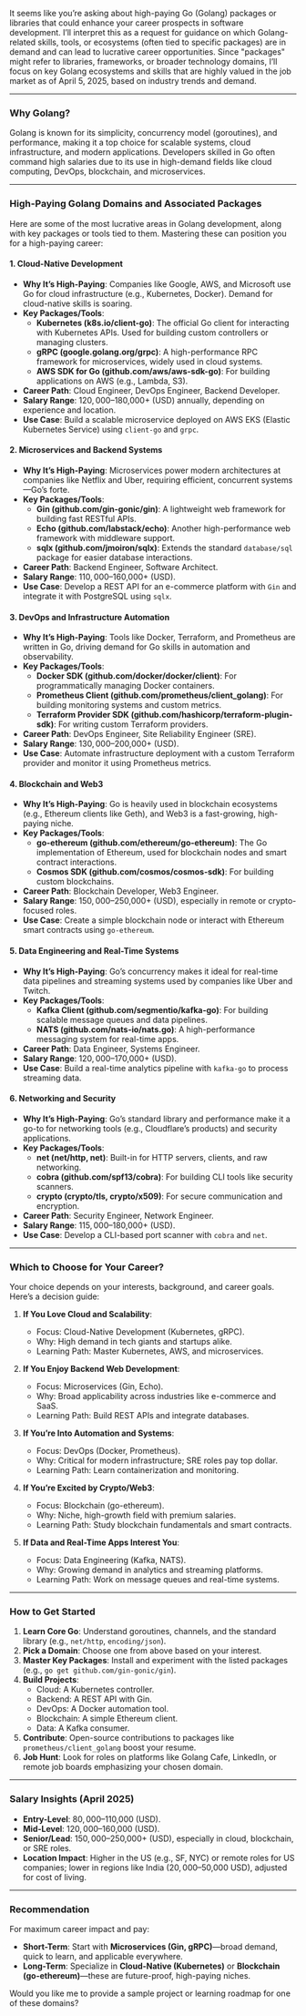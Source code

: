 It seems like you’re asking about high-paying Go (Golang) packages or libraries that could enhance your career prospects in software development. I’ll interpret this as a request for guidance on which Golang-related skills, tools, or ecosystems (often tied to specific packages) are in demand and can lead to lucrative career opportunities. Since "packages" might refer to libraries, frameworks, or broader technology domains, I’ll focus on key Golang ecosystems and skills that are highly valued in the job market as of April 5, 2025, based on industry trends and demand.

---

### **Why Golang?**
Golang is known for its simplicity, concurrency model (goroutines), and performance, making it a top choice for scalable systems, cloud infrastructure, and modern applications. Developers skilled in Go often command high salaries due to its use in high-demand fields like cloud computing, DevOps, blockchain, and microservices.

---

### **High-Paying Golang Domains and Associated Packages**
Here are some of the most lucrative areas in Golang development, along with key packages or tools tied to them. Mastering these can position you for a high-paying career:

#### **1. Cloud-Native Development**
- **Why It’s High-Paying**: Companies like Google, AWS, and Microsoft use Go for cloud infrastructure (e.g., Kubernetes, Docker). Demand for cloud-native skills is soaring.
- **Key Packages/Tools**:
  - **Kubernetes (k8s.io/client-go)**: The official Go client for interacting with Kubernetes APIs. Used for building custom controllers or managing clusters.
  - **gRPC (google.golang.org/grpc)**: A high-performance RPC framework for microservices, widely used in cloud systems.
  - **AWS SDK for Go (github.com/aws/aws-sdk-go)**: For building applications on AWS (e.g., Lambda, S3).
- **Career Path**: Cloud Engineer, DevOps Engineer, Backend Developer.
- **Salary Range**: $120,000–$180,000+ (USD) annually, depending on experience and location.
- **Use Case**: Build a scalable microservice deployed on AWS EKS (Elastic Kubernetes Service) using `client-go` and `grpc`.

#### **2. Microservices and Backend Systems**
- **Why It’s High-Paying**: Microservices power modern architectures at companies like Netflix and Uber, requiring efficient, concurrent systems—Go’s forte.
- **Key Packages/Tools**:
  - **Gin (github.com/gin-gonic/gin)**: A lightweight web framework for building fast RESTful APIs.
  - **Echo (github.com/labstack/echo)**: Another high-performance web framework with middleware support.
  - **sqlx (github.com/jmoiron/sqlx)**: Extends the standard `database/sql` package for easier database interactions.
- **Career Path**: Backend Engineer, Software Architect.
- **Salary Range**: $110,000–$160,000+ (USD).
- **Use Case**: Develop a REST API for an e-commerce platform with `Gin` and integrate it with PostgreSQL using `sqlx`.

#### **3. DevOps and Infrastructure Automation**
- **Why It’s High-Paying**: Tools like Docker, Terraform, and Prometheus are written in Go, driving demand for Go skills in automation and observability.
- **Key Packages/Tools**:
  - **Docker SDK (github.com/docker/docker/client)**: For programmatically managing Docker containers.
  - **Prometheus Client (github.com/prometheus/client_golang)**: For building monitoring systems and custom metrics.
  - **Terraform Provider SDK (github.com/hashicorp/terraform-plugin-sdk)**: For writing custom Terraform providers.
- **Career Path**: DevOps Engineer, Site Reliability Engineer (SRE).
- **Salary Range**: $130,000–$200,000+ (USD).
- **Use Case**: Automate infrastructure deployment with a custom Terraform provider and monitor it using Prometheus metrics.

#### **4. Blockchain and Web3**
- **Why It’s High-Paying**: Go is heavily used in blockchain ecosystems (e.g., Ethereum clients like Geth), and Web3 is a fast-growing, high-paying niche.
- **Key Packages/Tools**:
  - **go-ethereum (github.com/ethereum/go-ethereum)**: The Go implementation of Ethereum, used for blockchain nodes and smart contract interactions.
  - **Cosmos SDK (github.com/cosmos/cosmos-sdk)**: For building custom blockchains.
- **Career Path**: Blockchain Developer, Web3 Engineer.
- **Salary Range**: $150,000–$250,000+ (USD), especially in remote or crypto-focused roles.
- **Use Case**: Create a simple blockchain node or interact with Ethereum smart contracts using `go-ethereum`.

#### **5. Data Engineering and Real-Time Systems**
- **Why It’s High-Paying**: Go’s concurrency makes it ideal for real-time data pipelines and streaming systems used by companies like Uber and Twitch.
- **Key Packages/Tools**:
  - **Kafka Client (github.com/segmentio/kafka-go)**: For building scalable message queues and data pipelines.
  - **NATS (github.com/nats-io/nats.go)**: A high-performance messaging system for real-time apps.
- **Career Path**: Data Engineer, Systems Engineer.
- **Salary Range**: $120,000–$170,000+ (USD).
- **Use Case**: Build a real-time analytics pipeline with `kafka-go` to process streaming data.

#### **6. Networking and Security**
- **Why It’s High-Paying**: Go’s standard library and performance make it a go-to for networking tools (e.g., Cloudflare’s products) and security applications.
- **Key Packages/Tools**:
  - **net (net/http, net)**: Built-in for HTTP servers, clients, and raw networking.
  - **cobra (github.com/spf13/cobra)**: For building CLI tools like security scanners.
  - **crypto (crypto/tls, crypto/x509)**: For secure communication and encryption.
- **Career Path**: Security Engineer, Network Engineer.
- **Salary Range**: $115,000–$180,000+ (USD).
- **Use Case**: Develop a CLI-based port scanner with `cobra` and `net`.

---

### **Which to Choose for Your Career?**
Your choice depends on your interests, background, and career goals. Here’s a decision guide:

1. **If You Love Cloud and Scalability**:
   - Focus: Cloud-Native Development (Kubernetes, gRPC).
   - Why: High demand in tech giants and startups alike.
   - Learning Path: Master Kubernetes, AWS, and microservices.

2. **If You Enjoy Backend Web Development**:
   - Focus: Microservices (Gin, Echo).
   - Why: Broad applicability across industries like e-commerce and SaaS.
   - Learning Path: Build REST APIs and integrate databases.

3. **If You’re Into Automation and Systems**:
   - Focus: DevOps (Docker, Prometheus).
   - Why: Critical for modern infrastructure; SRE roles pay top dollar.
   - Learning Path: Learn containerization and monitoring.

4. **If You’re Excited by Crypto/Web3**:
   - Focus: Blockchain (go-ethereum).
   - Why: Niche, high-growth field with premium salaries.
   - Learning Path: Study blockchain fundamentals and smart contracts.

5. **If Data and Real-Time Apps Interest You**:
   - Focus: Data Engineering (Kafka, NATS).
   - Why: Growing demand in analytics and streaming platforms.
   - Learning Path: Work on message queues and real-time systems.

---

### **How to Get Started**
1. **Learn Core Go**: Understand goroutines, channels, and the standard library (e.g., `net/http`, `encoding/json`).
2. **Pick a Domain**: Choose one from above based on your interest.
3. **Master Key Packages**: Install and experiment with the listed packages (e.g., `go get github.com/gin-gonic/gin`).
4. **Build Projects**:
   - Cloud: A Kubernetes controller.
   - Backend: A REST API with Gin.
   - DevOps: A Docker automation tool.
   - Blockchain: A simple Ethereum client.
   - Data: A Kafka consumer.
5. **Contribute**: Open-source contributions to packages like `prometheus/client_golang` boost your resume.
6. **Job Hunt**: Look for roles on platforms like Golang Cafe, LinkedIn, or remote job boards emphasizing your chosen domain.

---

### **Salary Insights (April 2025)**
- **Entry-Level**: $80,000–$110,000 (USD).
- **Mid-Level**: $120,000–$160,000 (USD).
- **Senior/Lead**: $150,000–$250,000+ (USD), especially in cloud, blockchain, or SRE roles.
- **Location Impact**: Higher in the US (e.g., SF, NYC) or remote roles for US companies; lower in regions like India ($20,000–$50,000 USD), adjusted for cost of living.

---

### **Recommendation**
For maximum career impact and pay:
- **Short-Term**: Start with **Microservices (Gin, gRPC)**—broad demand, quick to learn, and applicable everywhere.
- **Long-Term**: Specialize in **Cloud-Native (Kubernetes)** or **Blockchain (go-ethereum)**—these are future-proof, high-paying niches.

Would you like me to provide a sample project or learning roadmap for one of these domains?